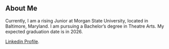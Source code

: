 ## About Me
Currently, I am a rising Junior at Morgan State University, located in Baltimore, Maryland. I am pursuing a Bachelor’s degree in Theatre Arts. My expected graduation date is in 2026.

[Linkedin Profile](./https://www.linkedin.com/in/asaiahya-green-38649b19a/).


